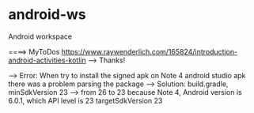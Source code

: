 # android-ws
Android workspace

====> MyToDos
https://www.raywenderlich.com/165824/introduction-android-activities-kotlin --> Thanks!

--> Error: When try to install the signed apk on Note 4
android studio apk there was a problem parsing the package
--> Solution:
build.gradle, 
minSdkVersion 23 --> from 26 to 23 because Note 4, Android version is 6.0.1, which API level is 23
targetSdkVersion 23

